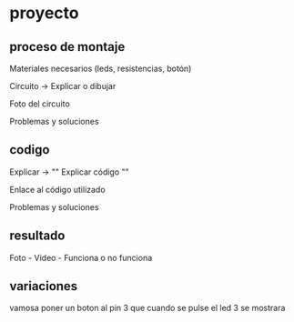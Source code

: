 
# proyecto 

## proceso  de montaje 



   Materiales necesarios (leds, resistencias, botón)

   Circuito -> Explicar o dibujar

   Foto del circuito
   
   Problemas y soluciones


## codigo 



   Explicar -> "" Explicar código ""

   Enlace al código utilizado

   Problemas y soluciones


## resultado 

Foto - Video - Funciona o no funciona

## variaciones 

vamosa  poner un boton al pin 3 que cuando se pulse el led 3 se mostrara 
